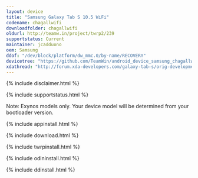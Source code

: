 ```yaml
---
layout: device
title: "Samsung Galaxy Tab S 10.5 WiFi"
codename: chagallwifi
downloadfolder: chagallwifi
oldurl: http://teamw.in/project/twrp2/239
supportstatus: Current
maintainer: jcadduono
oem: Samsung
ddof: "/dev/block/platform/dw_mmc.0/by-name/RECOVERY"
devicetree: "https://github.com/TeamWin/android_device_samsung_chagallwifi"
xdathread: "http://forum.xda-developers.com/galaxy-tab-s/orig-development/recovery-twrp-2-7-1-0-touch-recovery-t2817100"
---
```


{% include disclaimer.html %}

{% include supportstatus.html %}

<p class="text">Note: Exynos models only. Your device model will be determined from your bootloader version.</p>

{% include appinstall.html %}

{% include download.html %}

{% include twrpinstall.html %}

{% include odininstall.html %}

{% include ddinstall.html %}
